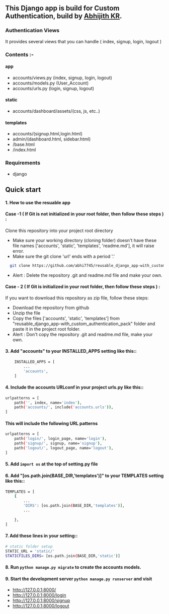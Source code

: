 ## This Django app is build for Custom Authentication, build by [Abhijith KR](https://github.com/abhi7745).

### Authentication Views
It provides several views that you can handle ( index, signup, login, logout )

### Contents :-

#### app
- accounts/views.py (index, signup, login, logout)
- accounts/models.py (User_Account)
- accounts/urls.py (login, signup, logout)

#### static
- accounts/dashboard/assets/(css, js, etc..)

#### templates
- accounts/(signup.html,login.html)
- admin/(dashboard.html, sidebar.html)
- /base.html
- /index.html

### Requirements
- django

Quick start
-----------

#### 1. How to use the resuable app
#### Case -1 ( If Git is not initialized in your root folder, then follow these steps ) :
Clone this repository into your project root directory 
- Make sure your working directory (cloning folder) doesn't have these file names ['accounts', 'static', 'templates', 'readme.md'], it will raise error.
- Make sure the git clone 'url' ends with a period '.'

```bash
  git clone https://github.com/abhi7745/reusable_django_app-with_custom_authentication_pack.git .
```
- Alert : Delete the repository .git and readme.md file and make your own.

#### Case - 2 ( If Git is initialized in your root folder, then follow these steps ) :
If you want to download this repository as zip file, follow these steps:
- Download the repository from github
- Unzip the file
- Copy the files ['accounts', 'static', 'templates'] from "reusable_django_app-with_custom_authentication_pack" folder and paste it in the project root folder. 
- Alert : Don't copy the repository .git and readme.md file, make your own.

#### 3. Add "accounts" to your INSTALLED_APPS setting like this::

``` bash
    INSTALLED_APPS = [
        ...
        'accounts',
    ]
```

#### 4. Include the accounts URLconf in your project urls.py like this::

```bash
urlpatterns = [
    path('', index, name='index'),
    path('accounts/', include('accounts.urls')),
]
```

#### This will include the following URL patterns
```bash
urlpatterns = [
    path('login/', login_page, name='login'),
    path('signup/', signup, name='signup'),
    path('logout/', logout_page, name='logout'),
]
```
#### 5. Add ```import os``` at the top of setting.py file

#### 6. Add "[os.path.join(BASE_DIR,'templates')]" to your TEMPLATES setting like this::

```bash
TEMPLATES = [
    {
        ...
        'DIRS': [os.path.join(BASE_DIR,'templates')],
        ...
       
    },
]
```
#### 7. Add these lines in your setting::
```bash
# static folder setup
STATIC_URL = 'static/'
STATICFILES_DIRS= [os.path.join(BASE_DIR,'static')]
```

#### 8. Run ``python manage.py migrate`` to create the accounts models.

#### 9. Start the development server ``python manage.py runserver`` and visit 
- http://127.0.0.1:8000/
- http://127.0.0.1:8000/login
- http://127.0.0.1:8000/signup
- http://127.0.0.1:8000/logout